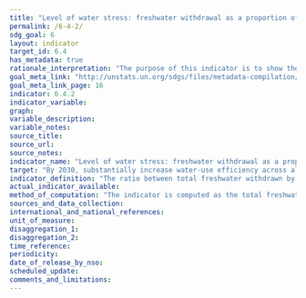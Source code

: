 ```yaml
---
title: "Level of water stress: freshwater withdrawal as a proportion of available freshwater resources"
permalink: /6-4-2/
sdg_goal: 6
layout: indicator
target_id: 6.4
has_metadata: true
rationale_interpretation: "The purpose of this indicator is to show the degree to which water resources are being exploited to meet the country's water demand. It measures a country's pressure on its water resources and therefore the challenge on the sustainability of its water use. It tracks progress in regard to \"withdrawals and supply of freshwater to address water scarcity\", i.e. the environmental component of target 6.4. \nThe indicator shows to what extent water resources are already used, and signals the importance of effective supply and demand management policies. It can also indicate the likelihood of increasing competition and conflict between different water uses and users in a situation of increasing water scarcity. Increased water stress, shown by an increase in the value of the indicator, has potentially negative effects on the sustainability of the natural resources and on economic development. On the other hand, low values of the indicator indicate that water does not represent a particular challenge for economic development and sustainability."
goal_meta_link: "http://unstats.un.org/sdgs/files/metadata-compilation/Metadata-Goal-6.pdf"
goal_meta_link_page: 16
indicator: 6.4.2
indicator_variable: 
graph: 
variable_description: 
variable_notes: 
source_title: 
source_url: 
source_notes: 
indicator_name: "Level of water stress: freshwater withdrawal as a proportion of available freshwater resources"
target: "By 2030, substantially increase water-use efficiency across all sectors and ensure sustainable withdrawals and supply of freshwater to address water scarcity and substantially reduce the number of people suffering from water scarcity."
indicator_definition: "The ratio between total freshwater withdrawn by all major sectors and total renewable freshwater resources, after having taken into account environmental water requirements. Main sectors, as defined by ISIC standards, can include for example agriculture; forestry and fishing; manufacturing; electricity industry; and municipalities. This indicator is also known as water withdrawal intensity. The indicator builds on MDG indicator 7.5 and also accounts for environmental water requirements.\n\nThis indicator provides an estimate of pressure by all sectors on the country's renewable freshwater resources. A low level of water stress indicates a situation where the combined withdrawal by all sectors is marginal in relation to the resources, and has therefore little potential impact on the sustainability of the resources or on the potential competition between users. A high level of water stress indicates a situation where the combined withdrawal by all sectors represents a substantial share of the total renewable freshwater resources, with potentially larger impacts on the sustainability of the resources and potential situations of conflicts and competition between users. \nTotal renewable freshwater resources (TRWR) are expressed as the sum of internal and external renewable water resources. The terms \"water resources\" and \"water withdrawal\" are understood here as freshwater resources and freshwater withdrawal. \nInternal renewable water resources are defined as the long-term average annual flow of rivers and recharge of groundwater for a given country generated from endogenous precipitation. \nExternal renewable water resources refer to the flows of water entering the country, taking into consideration the quantity of flows reserved to upstream and downstream countries through agreements or treaties (and, where available, the reduction of flow due to upstream withdrawal). \nTotal freshwater withdrawal (TWW) is the volume of freshwater extracted from its source (rivers, lakes, aquifers) for agriculture, industries and municipalities. It is estimated at the country level for the following three main sectors: agriculture, municipalities (including domestic water withdrawal) and industries. Freshwater withdrawal includes primary freshwater (not withdrawn before), secondary freshwater (previously withdrawn and returned to rivers and groundwater) and fossil groundwater. It does not include non-conventional water, i.e. direct use of treated wastewater, direct use of agricultural drainage water and desalinated water. TWW is in general calculated as being the sum of total water withdrawal by sector minus direct use of wastewater, direct use of agricultural drainage water and use of desalinated water. \nEnvironmental water requirements (Env.) are established in order to protect the basic environmental services of freshwater ecosystems. Methods of computation of Env. are extremely variable. For the purpose of the SDG indicator, Env. are expressed as a percentage of the available water resources. \nMore details on method of calculation of the above variables can be found at \nhttp://www.fao.org/nr/water/aquastat/water_res/index.stm or \nhttp://www.fao.org/nr/water/aquastat/data/wrs/readPdf.html?f=AFG-WRS_eng.pdf."
actual_indicator_available: 
method_of_computation: "The indicator is computed as the total freshwater withdrawn (TWW) divided by the difference between the total renewable freshwater resources (TRWR) and the environmental water requirements (Env.), multiplied by 100. All variables are expressed in km3/year (10^9 m3/year). \n\n Stress (%) = ( TWW / TRWR - Env. ) * 100 \n\nIt is proposed to classify the level of water stress in three main categories (levels): low, high and very high. The thresholds for the indicator could be country specific, to reflect differences in climate and national water management objectives. Alternatively, uniform thresholds could be proposed using existing literature and taking into account environmental water requirements."
sources_and_data_collection: 
international_and_national_references: 
unit_of_measure: 
disaggregation_1: 
disaggregation_2: 
time_reference: 
periodicity: 
date_of_release_by_nso: 
scheduled_update: 
comments_and_limitations: 
---
```


